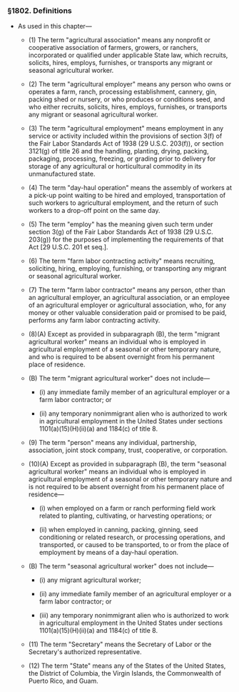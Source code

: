 ### §1802. Definitions
* As used in this chapter—

  * (1) The term "agricultural association" means any nonprofit or cooperative association of farmers, growers, or ranchers, incorporated or qualified under applicable State law, which recruits, solicits, hires, employs, furnishes, or transports any migrant or seasonal agricultural worker.

  * (2) The term "agricultural employer" means any person who owns or operates a farm, ranch, processing establishment, cannery, gin, packing shed or nursery, or who produces or conditions seed, and who either recruits, solicits, hires, employs, furnishes, or transports any migrant or seasonal agricultural worker.

  * (3) The term "agricultural employment" means employment in any service or activity included within the provisions of section 3(f) of the Fair Labor Standards Act of 1938 (29 U.S.C. 203(f)), or section 3121(g) of title 26 and the handling, planting, drying, packing, packaging, processing, freezing, or grading prior to delivery for storage of any agricultural or horticultural commodity in its unmanufactured state.

  * (4) The term "day-haul operation" means the assembly of workers at a pick-up point waiting to be hired and employed, transportation of such workers to agricultural employment, and the return of such workers to a drop-off point on the same day.

  * (5) The term "employ" has the meaning given such term under section 3(g) of the Fair Labor Standards Act of 1938 (29 U.S.C. 203(g)) for the purposes of implementing the requirements of that Act [29 U.S.C. 201 et seq.].

  * (6) The term "farm labor contracting activity" means recruiting, soliciting, hiring, employing, furnishing, or transporting any migrant or seasonal agricultural worker.

  * (7) The term "farm labor contractor" means any person, other than an agricultural employer, an agricultural association, or an employee of an agricultural employer or agricultural association, who, for any money or other valuable consideration paid or promised to be paid, performs any farm labor contracting activity.

  * (8)(A) Except as provided in subparagraph (B), the term "migrant agricultural worker" means an individual who is employed in agricultural employment of a seasonal or other temporary nature, and who is required to be absent overnight from his permanent place of residence.

  * (B) The term "migrant agricultural worker" does not include—

    * (i) any immediate family member of an agricultural employer or a farm labor contractor; or

    * (ii) any temporary nonimmigrant alien who is authorized to work in agricultural employment in the United States under sections 1101(a)(15)(H)(ii)(a) and 1184(c) of title 8.


  * (9) The term "person" means any individual, partnership, association, joint stock company, trust, cooperative, or corporation.

  * (10)(A) Except as provided in subparagraph (B), the term "seasonal agricultural worker" means an individual who is employed in agricultural employment of a seasonal or other temporary nature and is not required to be absent overnight from his permanent place of residence—

    * (i) when employed on a farm or ranch performing field work related to planting, cultivating, or harvesting operations; or

    * (ii) when employed in canning, packing, ginning, seed conditioning or related research, or processing operations, and transported, or caused to be transported, to or from the place of employment by means of a day-haul operation.


  * (B) The term "seasonal agricultural worker" does not include—

    * (i) any migrant agricultural worker;

    * (ii) any immediate family member of an agricultural employer or a farm labor contractor; or

    * (iii) any temporary nonimmigrant alien who is authorized to work in agricultural employment in the United States under sections 1101(a)(15)(H)(ii)(a) and 1184(c) of title 8.


  * (11) The term "Secretary" means the Secretary of Labor or the Secretary's authorized representative.

  * (12) The term "State" means any of the States of the United States, the District of Columbia, the Virgin Islands, the Commonwealth of Puerto Rico, and Guam.